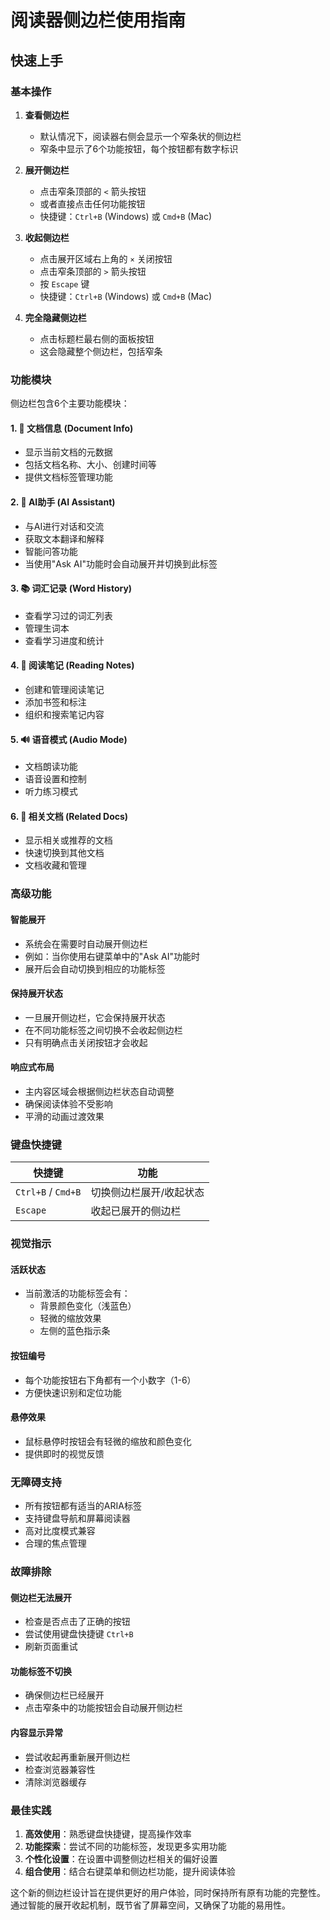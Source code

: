 # 阅读器侧边栏使用指南

## 快速上手

### 基本操作

1. **查看侧边栏**
   - 默认情况下，阅读器右侧会显示一个窄条状的侧边栏
   - 窄条中显示了6个功能按钮，每个按钮都有数字标识

2. **展开侧边栏**
   - 点击窄条顶部的 `<` 箭头按钮
   - 或者直接点击任何功能按钮
   - 快捷键：`Ctrl+B` (Windows) 或 `Cmd+B` (Mac)

3. **收起侧边栏**
   - 点击展开区域右上角的 `×` 关闭按钮
   - 点击窄条顶部的 `>` 箭头按钮
   - 按 `Escape` 键
   - 快捷键：`Ctrl+B` (Windows) 或 `Cmd+B` (Mac)

4. **完全隐藏侧边栏**
   - 点击标题栏最右侧的面板按钮
   - 这会隐藏整个侧边栏，包括窄条

### 功能模块

侧边栏包含6个主要功能模块：

#### 1. 📄 文档信息 (Document Info)
- 显示当前文档的元数据
- 包括文档名称、大小、创建时间等
- 提供文档标签管理功能

#### 2. 💬 AI助手 (AI Assistant)
- 与AI进行对话和交流
- 获取文本翻译和解释
- 智能问答功能
- 当使用"Ask AI"功能时会自动展开并切换到此标签

#### 3. 📚 词汇记录 (Word History)
- 查看学习过的词汇列表
- 管理生词本
- 查看学习进度和统计

#### 4. 📝 阅读笔记 (Reading Notes)
- 创建和管理阅读笔记
- 添加书签和标注
- 组织和搜索笔记内容

#### 5. 🔊 语音模式 (Audio Mode)
- 文档朗读功能
- 语音设置和控制
- 听力练习模式

#### 6. 📁 相关文档 (Related Docs)
- 显示相关或推荐的文档
- 快速切换到其他文档
- 文档收藏和管理

### 高级功能

#### 智能展开
- 系统会在需要时自动展开侧边栏
- 例如：当你使用右键菜单中的"Ask AI"功能时
- 展开后会自动切换到相应的功能标签

#### 保持展开状态
- 一旦展开侧边栏，它会保持展开状态
- 在不同功能标签之间切换不会收起侧边栏
- 只有明确点击关闭按钮才会收起

#### 响应式布局
- 主内容区域会根据侧边栏状态自动调整
- 确保阅读体验不受影响
- 平滑的动画过渡效果

### 键盘快捷键

| 快捷键 | 功能 |
|--------|------|
| `Ctrl+B` / `Cmd+B` | 切换侧边栏展开/收起状态 |
| `Escape` | 收起已展开的侧边栏 |

### 视觉指示

#### 活跃状态
- 当前激活的功能标签会有：
  - 背景颜色变化（浅蓝色）
  - 轻微的缩放效果
  - 左侧的蓝色指示条

#### 按钮编号
- 每个功能按钮右下角都有一个小数字（1-6）
- 方便快速识别和定位功能

#### 悬停效果
- 鼠标悬停时按钮会有轻微的缩放和颜色变化
- 提供即时的视觉反馈

### 无障碍支持

- 所有按钮都有适当的ARIA标签
- 支持键盘导航和屏幕阅读器
- 高对比度模式兼容
- 合理的焦点管理

### 故障排除

#### 侧边栏无法展开
- 检查是否点击了正确的按钮
- 尝试使用键盘快捷键 `Ctrl+B`
- 刷新页面重试

#### 功能标签不切换
- 确保侧边栏已经展开
- 点击窄条中的功能按钮会自动展开侧边栏

#### 内容显示异常
- 尝试收起再重新展开侧边栏
- 检查浏览器兼容性
- 清除浏览器缓存

### 最佳实践

1. **高效使用**：熟悉键盘快捷键，提高操作效率
2. **功能探索**：尝试不同的功能标签，发现更多实用功能
3. **个性化设置**：在设置中调整侧边栏相关的偏好设置
4. **组合使用**：结合右键菜单和侧边栏功能，提升阅读体验

这个新的侧边栏设计旨在提供更好的用户体验，同时保持所有原有功能的完整性。通过智能的展开收起机制，既节省了屏幕空间，又确保了功能的易用性。
